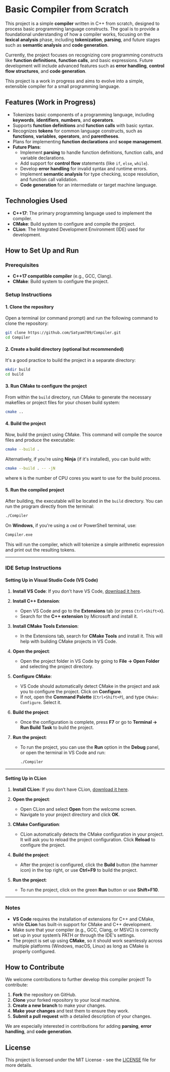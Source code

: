 
# Basic Compiler from Scratch

This project is a simple **compiler** written in C++ from scratch, designed to process basic programming language constructs. The goal is to provide a foundational understanding of how a compiler works, focusing on the **lexical analysis** phase, including **tokenization**, **parsing**, and future stages such as **semantic analysis** and **code generation**.

Currently, the project focuses on recognizing core programming constructs like **function definitions**, **function calls**, and basic expressions. Future development will include advanced features such as **error handling**, **control flow structures**, and **code generation**.

This project is a work in progress and aims to evolve into a simple, extensible compiler for a small programming language.


## Features (Work in Progress)

- Tokenizes basic components of a programming language, including **keywords**, **identifiers**, **numbers**, and **operators**.
- Supports **function definitions** and **function calls** with basic syntax.
- Recognizes **tokens** for common language constructs, such as **functions**, **variables**, **operators**, and **parentheses**.
- Plans for implementing **function declarations** and **scope management**.
- **Future Plans**:
    - Implement **parsing** to handle function definitions, function calls, and variable declarations.
    - Add support for **control flow** statements (like `if`, `else`, `while`).
    - Develop **error handling** for invalid syntax and runtime errors.
    - Implement **semantic analysis** for type checking, scope resolution, and function call validation.
    - **Code generation** for an intermediate or target machine language.


## Technologies Used

- **C++17**: The primary programming language used to implement the compiler.
- **CMake**: Build system to configure and compile the project.
- **CLion**: The Integrated Development Environment (IDE) used for development.


## How to Set Up and Run

### Prerequisites

- **C++17 compatible compiler** (e.g., GCC, Clang).
- **CMake**: Build system to configure the project.


### Setup Instructions

#### 1. **Clone the repository**

Open a terminal (or command prompt) and run the following command to clone the repository:
```bash
git clone https://github.com/Satyam709/Compiler.git
cd Compiler
```

#### 2. **Create a build directory** (optional but recommended)

It's a good practice to build the project in a separate directory:
```bash
mkdir build
cd build
```

#### 3. **Run CMake to configure the project**

From within the `build` directory, run CMake to generate the necessary makefiles or project files for your chosen build system:
```bash
cmake ..
```

#### 4. **Build the project**

Now, build the project using CMake. This command will compile the source files and produce the executable:
```bash
cmake --build .
```

Alternatively, if you're using **Ninja** (if it's installed), you can build with:
```bash
cmake --build . -- -jN
```
where `N` is the number of CPU cores you want to use for the build process.

#### 5. **Run the compiled project**

After building, the executable will be located in the `build` directory. You can run the program directly from the terminal:
```bash
./Compiler
```

On **Windows**, if you're using a `cmd` or PowerShell terminal, use:
```bash
Compiler.exe
```

This will run the compiler, which will tokenize a simple arithmetic expression and print out the resulting tokens.


---

### IDE Setup Instructions

#### **Setting Up in Visual Studio Code (VS Code)**

1. **Install VS Code**: If you don’t have VS Code, [download it here](https://code.visualstudio.com/).

2. **Install C++ Extension**:
   - Open VS Code and go to the **Extensions** tab (or press `Ctrl+Shift+X`).
   - Search for the **C++ extension** by Microsoft and install it.

3. **Install CMake Tools Extension**:
   - In the Extensions tab, search for **CMake Tools** and install it. This will help with building CMake projects in VS Code.

4. **Open the project**:
   - Open the project folder in VS Code by going to **File → Open Folder** and selecting the project directory.

5. **Configure CMake**:
   - VS Code should automatically detect CMake in the project and ask you to configure the project. Click on **Configure**.
   - If not, open the **Command Palette** (`Ctrl+Shift+P`), and type `CMake: Configure`. Select it.

6. **Build the project**:
   - Once the configuration is complete, press **F7** or go to **Terminal → Run Build Task** to build the project.

7. **Run the project**:
   - To run the project, you can use the **Run** option in the **Debug** panel, or open the terminal in VS Code and run:
     ```bash
     ./Compiler
     ```


---

#### **Setting Up in CLion**

1. **Install CLion**: If you don’t have CLion, [download it here](https://www.jetbrains.com/clion/).

2. **Open the project**:
   - Open CLion and select **Open** from the welcome screen.
   - Navigate to your project directory and click **OK**.

3. **CMake Configuration**:
   - CLion automatically detects the CMake configuration in your project. It will ask you to reload the project configuration. Click **Reload** to configure the project.

4. **Build the project**:
   - After the project is configured, click the **Build** button (the hammer icon) in the top right, or use **Ctrl+F9** to build the project.

5. **Run the project**:
   - To run the project, click on the green **Run** button or use **Shift+F10**.


---

### Notes

- **VS Code** requires the installation of extensions for C++ and CMake, while **CLion** has built-in support for CMake and C++ development.
- Make sure that your compiler (e.g., GCC, Clang, or MSVC) is correctly set up in your system’s PATH or through the IDE's settings.
- The project is set up using **CMake**, so it should work seamlessly across multiple platforms (Windows, macOS, Linux) as long as CMake is properly configured.


## How to Contribute

We welcome contributions to further develop this compiler project! To contribute:

1. **Fork** the repository on GitHub.
2. **Clone** your forked repository to your local machine.
3. **Create a new branch** to make your changes.
4. **Make your changes** and test them to ensure they work.
5. **Submit a pull request** with a detailed description of your changes.

We are especially interested in contributions for adding **parsing**, **error handling**, and **code generation**.


## License

This project is licensed under the MIT License - see the [LICENSE](LICENSE) file for more details.

